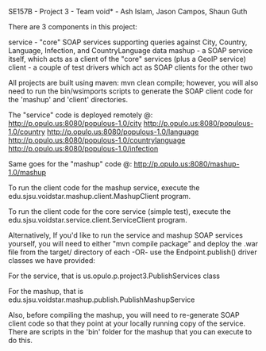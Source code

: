 SE157B - Project 3 - Team void* - Ash Islam, Jason Campos, Shaun Guth

There are 3 components in this project:

service - "core" SOAP services supporting queries against City, Country, Language, Infection, and CountryLanguage data
mashup - a SOAP service itself, which acts as a client of the "core" services (plus a GeoIP service)
client - a couple of test drivers which act as SOAP clients for the other two

All projects are built using maven: mvn clean compile; however, you will also need to run the bin/wsimports scripts to generate the SOAP client code for the 'mashup' and 'client' directories.

The "service" code is deployed remotely @:
http://p.opulo.us:8080/populous-1.0/city
http://p.opulo.us:8080/populous-1.0/country
http://p.opulo.us:8080/populous-1.0/language
http://p.opulo.us:8080/populous-1.0/countrylanguage
http://p.opulo.us:8080/populous-1.0/infection

Same goes for the "mashup" code @:
http://p.opulo.us:8080/mashup-1.0/mashup

To run the client code for the mashup service, execute the edu.sjsu.voidstar.mashup.client.MashupClient program.

To run the client code for the core service (simple test), execute the edu.sjsu.voidstar.service.client.ServiceClient program.

Alternatively, If you'd like to run the service and mashup SOAP services yourself, you will need to either "mvn compile package" and deploy the .war file from the target/ directory of each -OR- use the Endpoint.publish() driver classes we have provided:

For the service, that is us.opulo.p.project3.PublishServices class 

For the mashup, that is edu.sjsu.voidstar.mashup.publish.PublishMashupService

Also, before compiling the mashup, you will need to re-generate SOAP client code so that they point at your locally running copy of the service. There are scripts in the 'bin' folder for the mashup that you can execute to do this.